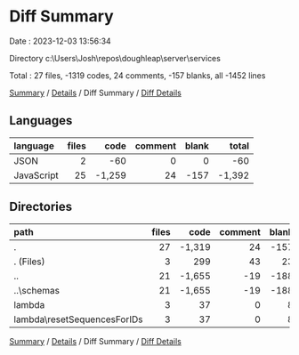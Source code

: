 # Diff Summary

Date : 2023-12-03 13:56:34

Directory c:\\Users\\Josh\\repos\\doughleap\\server\\services

Total : 27 files,  -1319 codes, 24 comments, -157 blanks, all -1452 lines

[Summary](results.md) / [Details](details.md) / Diff Summary / [Diff Details](diff-details.md)

## Languages
| language | files | code | comment | blank | total |
| :--- | ---: | ---: | ---: | ---: | ---: |
| JSON | 2 | -60 | 0 | 0 | -60 |
| JavaScript | 25 | -1,259 | 24 | -157 | -1,392 |

## Directories
| path | files | code | comment | blank | total |
| :--- | ---: | ---: | ---: | ---: | ---: |
| . | 27 | -1,319 | 24 | -157 | -1,452 |
| . (Files) | 3 | 299 | 43 | 23 | 365 |
| .. | 21 | -1,655 | -19 | -188 | -1,862 |
| ..\\schemas | 21 | -1,655 | -19 | -188 | -1,862 |
| lambda | 3 | 37 | 0 | 8 | 45 |
| lambda\\resetSequencesForIDs | 3 | 37 | 0 | 8 | 45 |

[Summary](results.md) / [Details](details.md) / Diff Summary / [Diff Details](diff-details.md)